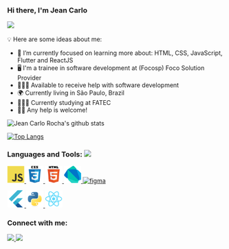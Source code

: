 ### Hi there, I'm Jean Carlo
<img src=https://www.emojiall.com/images/animations/joypixels/64px/man_raising_hand.gif>

💡 Here are some ideas about me:

- 🎯 I’m currently focused on learning more about: HTML, CSS,  JavaScript, Flutter and ReactJS
- 🖥️ I'm a trainee in software development at (Focosp) Foco Solution Provider
- 🙋🏻‍♂️ Available to receive help with software development
- 🌍 Currently living in São Paulo, Brazil
- 👨🏻‍🎓 Currently studying at FATEC
- 🤝🏻 Any help is welcome!

![Jean Carlo Rocha's github stats](https://github-readme-stats.vercel.app/api?username=jjeancarllo&show_icons=true&theme=dark)

[![Top Langs](https://github-readme-stats.vercel.app/api/top-langs/?username=jjeancarllo&layout=compact&theme=dark)](https://github.com/jjeancarllo/github-readme-stats)

<h3 align="left">Languages and Tools: <img src="https://i.pinimg.com/originals/5d/83/69/5d8369d65e9b8b2987122aac9d5a1e9f.gif" width="30"></h3>
<p align="left"> 
  <a href="https://developer.mozilla.org/en-US/docs/Web/JavaScript" target="_blank"> <img src="https://raw.githubusercontent.com/devicons/devicon/master/icons/javascript/javascript-original.svg" alt="javascript" width="40" height="40"/> </a>	
  <a href="https://developer.mozilla.org/en-US/docs/Web/CSS/" target="_blank"> <img src="https://raw.githubusercontent.com/devicons/devicon/master/icons/css3/css3-original-wordmark.svg" alt="css3" width="40" height="40"/> </a>
  <a href="https://developer.mozilla.org/en-US/docs/Web/HTML/" target="_blank"> <img src="https://raw.githubusercontent.com/devicons/devicon/master/icons/html5/html5-original-wordmark.svg" alt="html5" width="40" height="40"/> </a> 
<a href="https://dart.dev/" target="_blank"> <img src="https://raw.githubusercontent.com/devicons/devicon/master/icons/dart/dart-original.svg" alt="dart" width="40" height="40"/> </a>
  <a href="https://www.figma.com/" target="_blank"> <img src="https://www.vectorlogo.zone/logos/figma/figma-icon.svg" alt="figma" width="40" height="40"/> </a>
</p>
<a href="https://flutter.dev/?gclid=Cj0KCQiAosmPBhCPARIsAHOen-PdvWGBVbJ9PFmBBFQi6PMRwJVX-7C7FhGFykUQ5kfc60ajhAH3JioaAu4mEALw_wcB&gclsrc=aw.ds" target="_blank"> <img src="https://raw.githubusercontent.com/devicons/devicon/master/icons/flutter/flutter-original.svg" alt="flutter" width"40" height="40"/> </a>
  <a href="https://www.python.org/" target="_blank"> <img src="https://raw.githubusercontent.com/devicons/devicon/master/icons/python/python-original.svg" alt="python" width="40" height="40"/> </a> 
  <a href="https://pt-br.reactjs.org/docs/getting-started.html/" target="_blank"> <img src="https://raw.githubusercontent.com/devicons/devicon/1119b9f84c0290e0f0b38982099a2bd027a48bf1/icons/react/react-original.svg" alt="react-js" width="40" height="40"/> </a> 
  
<h3 align="left">Connect with me:</h3>
<div>  
  <a href="https://www.linkedin.com/in/jean-carlo-30b33421b/" target="_blank"><img src="https://img.shields.io/badge/-LinkedIn-%230077B5?style=for-the-badge&logo=linkedin&logoColor=white"</a> 
 <a href="https://mail.google.com/mail/u/1/#inbox" target="_blank"><img src="https://img.shields.io/badge/Gmail-D14836?style=for-the-badge&logo=gmail&logoColor=white"</a>
</div>

